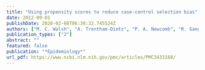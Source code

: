 ```yaml
---
title: "Using propensity scores to reduce case-control selection bias"
date: 2012-09-01
publishDate: 2020-02-08T06:30:32.745524Z
authors: ["M. C. Walsh", "A. Trentham-Dietz", "P. A. Newcomb", "R. Gangnon", "M. Palta"]
publication_types: ["2"]
abstract: ""
featured: false
publication: "*Epidemiology*"
url_pdf: https://www.ncbi.nlm.nih.gov/pmc/articles/PMC3433168/
---
```


